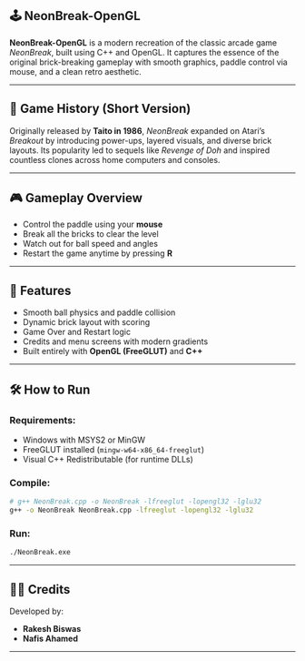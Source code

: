 
## 🕹️ NeonBreak-OpenGL

**NeonBreak-OpenGL** is a modern recreation of the classic arcade game *NeonBreak*, built using C++ and OpenGL. It captures the essence of the original brick-breaking gameplay with smooth graphics, paddle control via mouse, and a clean retro aesthetic.

---

## 📜 Game History (Short Version)

Originally released by **Taito in 1986**, *NeonBreak* expanded on Atari’s *Breakout* by introducing power-ups, layered visuals, and diverse brick layouts. Its popularity led to sequels like *Revenge of Doh* and inspired countless clones across home computers and consoles.

---

## 🎮 Gameplay Overview

- Control the paddle using your **mouse**
- Break all the bricks to clear the level
- Watch out for ball speed and angles
- Restart the game anytime by pressing **R**

---

## 🧱 Features

- Smooth ball physics and paddle collision
- Dynamic brick layout with scoring
- Game Over and Restart logic
- Credits and menu screens with modern gradients
- Built entirely with **OpenGL (FreeGLUT)** and **C++**

---

## 🛠️ How to Run

### Requirements:
- Windows with MSYS2 or MinGW
- FreeGLUT installed (`mingw-w64-x86_64-freeglut`)
- Visual C++ Redistributable (for runtime DLLs)

### Compile:
```bash
# g++ NeonBreak.cpp -o NeonBreak -lfreeglut -lopengl32 -lglu32
g++ -o NeonBreak NeonBreak.cpp -lfreeglut -lopengl32 -lglu32
```

### Run:
```bash
./NeonBreak.exe
```

---

## 👨‍💻 Credits

Developed by:
- **Rakesh Biswas**
- **Nafis Ahamed**

---
